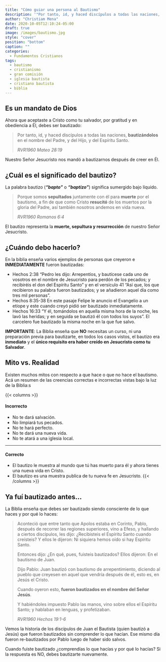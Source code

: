 ```yaml
---
title: "Cómo guiar una persona al Bautismo"
description: '"Por tanto, id, y haced discípulos a todas las naciones, bautizándolos en el nombre del Padre, y del Hijo, y del Espíritu Sant" — RVR1960 Mateo 28:19'
author: "Christiam Mena"
date: 2020-10-05T12:10:24-05:00
draft: true
image: /images/bautismo.jpg
style: "cover"
position: "bottom"
caption: ""
categories:
  - Fundamentos Cristianos
tags:
  - bautismo
  - cristianismo
  - gran comisión
  - iglesia bautista
  - cristiano bautista
  - biblia
---
```


## Es un mandato de Dios

Ahora que aceptaste a Cristo como tu salvador, por gratitud y en obediencia a Él, debes ser bautizado:

> Por tanto, id, y haced discípulos a todas las naciones, **bautizándolos** en el nombre del Padre, y del Hijo, y del Espíritu Santo.
>
> <cite>RVR1960 Mateo 28:19</cite>

Nuestro Señor Jesucristo nos mandó a bautizarnos después de creer en Él.

## ¿Cuál es el significado del bautizo?

La palabra bautizo (***“bapto”*** o ***“baptizo”***) significa sumergido bajo líquido.

> Porque somos **sepultados** juntamente con él para **muerte** por el bautismo, a fin de que como Cristo **resucitó** de los muertos por la gloria del Padre, así también nosotros andemos en vida nueva.
>
> <cite>RVR1960 Romanos 6:4</cite>

El bautizo representa la **muerte, sepultura y resurrección** de nuestro Señor Jesucristo.

## ¿Cuándo debo hacerlo?

En la biblia enseña varios ejemplos de personas que creyeron e **INMEDIATAMENTE** fueron bautizadas:

- Hechos 2:38 “Pedro les dijo: Arrepentíos, y bautícese cada uno de vosotros en el nombre de Jesucristo para perdón de los pecados; y recibiréis el don del Espíritu Santo” y en el versículo 41 “Así que, los que recibieron su palabra fueron bautizados; y se añadieron aquel día como tres mil personas”.
- Hechos 8:35-38 En este pasaje Felipe le anuncio el Evangelio a un etíope y este cuando creyó pidió ser bautizado inmediatamente.
- Hechos 16:33 “Y él, tomándolos en aquella misma hora de la noche, les lavó las heridas; y en seguida se bautizó él con todos los suyos”. El carcelero fue bautizado la misma noche en la que fue salvo.

**IMPORTANTE**: La Biblia enseña que **NO** necesitas un curso, ni una preparación previa para bautizarte, en todos los casos vistos, el bautizo era **inmediato** y el **único requisito era haber creído en Jesucristo como tu Salvador**.

## Mito vs. Realidad

Existen muchos mitos con respecto a que hace o que no hace el bautismo. Acá un resumen de las creencias correctas e incorrectas vistas bajo la luz de la Biblia:s

{{< columns >}}
#### Incorrecto
- No te dará salvación.
- No limpiará tus pecados.
- No te hará perfecto.
- No te dará una nueva vida.
- No te atará a una iglesia local.

***

#### Correcto
- El bautizo le muestra al mundo que tú has muerto para él y ahora tienes una nueva vida en Cristo.
- El bautizo es una muestra publica de tu nueva fe en Jesucristo.
{{< /columns >}}

## Ya fuí bautizado antes...

La Biblia enseña que debes ser bautizado siendo consciente de lo que haces y por qué lo haces:

> Aconteció que entre tanto que Apolos estaba en Corinto, Pablo, después de recorrer las regiones superiores, vino a Efeso, y hallando a ciertos discípulos, les dijo: ¿Recibisteis el Espíritu Santo cuando creísteis? Y ellos le dijeron: Ni siquiera hemos oído si hay Espíritu Santo.
>
> Entonces dijo: ¿En qué, pues, fuisteis bautizados? Ellos dijeron: En el bautismo de Juan.
>
> Dijo Pablo: Juan bautizó con bautismo de arrepentimiento, diciendo al pueblo que creyesen en aquel que vendría después de él, esto es, en Jesús el Cristo.
>
> Cuando oyeron esto, **fueron bautizados en el nombre del Señor Jesús**.
>
> Y habiéndoles impuesto Pablo las manos, vino sobre ellos el Espíritu Santo; y hablaban en lenguas, y profetizaban.
>
> <cite>RVR1960 Hechos 19:1-6</cite>


Vemos la historia de los discípulos de Juan el Bautista (quien bautizó a Jesús) que fueron bautizados sin comprender lo que hacían. Ese mismo día fueron re-bautizados por Pablo luego de haber sido salvos.

Cuando fuiste bautizado ¿comprendías lo que hacías y por qué lo hacías? Si la respuesta es NO, debes bautizarte nuevamente.
